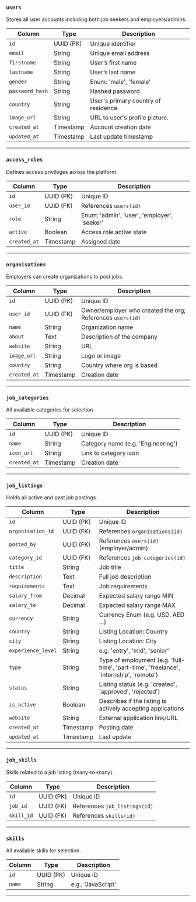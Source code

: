 ### `users`

Stores all user accounts including both job seekers and employers/admins.

| Column          | Type      | Description                          |
| --------------- | --------- | ------------------------------------ |
| `id`            | UUID (PK) | Unique identifier                    |
| `email`         | String    | Unique email address                 |
| `firstname`     | String    | User’s first name                    |
| `lastname`      | String    | User’s last name                     |
| `gender`        | String    | Enum: 'male', 'female'               |
| `password_hash` | String    | Hashed password                      |
| `country`       | String    | User's primary country of residence. |
| `image_url`     | String    | URL to user's profile picture.       |
| `created_at`    | Timestamp | Account creation date                |
| `updated_at`    | Timestamp | Last update timestamp                |

---

### `access_roles`

Defines access privileges across the platform.

| Column       | Type      | Description                                 |
| ------------ | --------- | ------------------------------------------- |
| `id`         | UUID (PK) | Unique ID                                   |
| `user_id`    | UUID (FK) | References `users(id)`                      |
| `role`       | String    | Enum: 'admin', 'user', 'employer', 'seeker' |
| `active`     | Boolean   | Access role active state                    |
| `created_at` | Timestamp | Assigned date                               |

---

### `organisations`

Employers can create organizations to post jobs.

| Column       | Type      | Description                                                |
| ------------ | --------- | ---------------------------------------------------------- |
| `id`         | UUID (PK) | Unique ID                                                  |
| `user_id`    | UUID (FK) | Owner/employer who created the org; References `users(id)` |
| `name`       | String    | Organization name                                          |
| `about`      | Text      | Description of the company                                 |
| `website`    | String    | URL                                                        |
| `image_url`  | String    | Logo or image                                              |
| `country`    | String    | Country where org is based                                 |
| `created_at` | Timestamp | Creation date                                              |

---

### `job_categories`

All available categories for selection

| Column       | Type      | Description                        |
| ------------ | --------- | ---------------------------------- |
| `id`         | UUID (PK) | Unique ID                          |
| `name`       | String    | Category name (e.g. 'Engineering') |
| `icon_url`   | String    | Link to category icon              |
| `created_at` | Timestamp | Creation date                      |

---

### `job_listings`

Holds all active and past job postings.

| Column             | Type      | Description                                                                             |
| ------------------ | --------- | --------------------------------------------------------------------------------------- |
| `id`               | UUID (PK) | Unique ID                                                                               |
| `organisation_id`  | UUID (FK) | References `organisations(id)`                                                          |
| `posted_by`        | UUID (FK) | References `users(id)` (employer/admin)                                                 |
| `category_id`      | UUID (FK) | References `job_categories(id)`                                                         |
| `title`            | String    | Job title                                                                               |
| `description`      | Text      | Full job description                                                                    |
| `requirements`     | Text      | Job requirements                                                                        |
| `salary_from`      | Decimal   | Expected salary range MIN                                                               |
| `salary_to`        | Decimal   | Expected salary range MAX                                                               |
| `currency`         | String    | Currency Enum (e.g. USD, AED ...)                                                       |
| `country`          | String    | Listing Location: Country                                                               |
| `city`             | String    | Listing Location: City                                                                  |
| `experience_level` | String    | e.g. 'entry', 'mid', 'senior'                                                           |
| `type`             | String    | Type of employment (e.g. 'full-time', 'part-time', 'freelance', 'internship', 'remote') |
| `status`           | String    | Listing status (e.g. 'created', 'approved', 'rejected')                                 |
| `is_active`        | Boolean   | Describes if the listing is actively accepting applications                             |
| `website`          | String    | External application link/URL                                                           |
| `created_at`       | Timestamp | Posting date                                                                            |
| `updated_at`       | Timestamp | Last update                                                                             |

---

### `job_skills`

Skills related to a job listing (many-to-many).

| Column     | Type      | Description                   |
| ---------- | --------- | ----------------------------- |
| `id`       | UUID (PK) | Unique ID                     |
| `job_id`   | UUID (FK) | References `job_listings(id)` |
| `skill_id` | UUID (FK) | References `skills(id)`       |

---

### `skills`

All available skills for selection.

| Column | Type      | Description        |
| ------ | --------- | ------------------ |
| `id`   | UUID (PK) | Unique ID          |
| `name` | String    | e.g., 'JavaScript' |

---

<!-- ### `educational_backgrounds`

Stores user's academic history.

| Column               | Type      | Description              |
| -------------------- | --------- | ------------------------ |
| `id`                 | UUID (PK) | Unique ID                |
| `user_id`            | UUID (FK) | References `users(id)`   |
| `title`              | String    | e.g., 'Computer Science' |
| `qualification_type` | String    | e.g., 'BSc', 'Diploma'   |
| `school_name`        | String    | Name of institution      |
| `country`            | String    | Location of institution  |
| `description`        | Text      | Additional notes         |
| `date_from`          | Date      | Start date               |
| `date_to`            | Date      | End date                 |

--- -->

<!-- ### `work_experiences`

Professional experiences per user.

| Column        | Type      | Description            |
| ------------- | --------- | ---------------------- |
| `id`          | UUID (PK) | Unique ID              |
| `user_id`     | UUID (FK) | References `users(id)` |
| `title`       | String    | Job title held         |
| `company`     | String    | Company name           |
| `country`     | String    | Location               |
| `description` | Text      | Description of role    |
| `date_from`   | Date      | Start date             |
| `date_to`     | Date      | End date               |

--- -->

<!-- ### `resumes`

Resume directory for user-uploaded CVs.

| Column        | Type      | Description            |
| ------------- | --------- | ---------------------- |
| `id`          | UUID (PK) | Unique ID              |
| `user_id`     | UUID (FK) | References `users(id)` |
| `file_url`    | String    | Path to uploaded file  |
| `file_type`   | String    | 'pdf' or 'docx'        |
| `uploaded_at` | Timestamp | Upload date            |

--- -->
<!--
### `applications`

Track applications made by users to job listings.

| Column            | Type      | Description                                             |
| ----------------- | --------- | ------------------------------------------------------- |
| `id`              | UUID (PK) | Unique ID                                               |
| `user_id`         | UUID (FK) | Job seeker who applied; References `users(id)`          |
| `job_id`          | UUID (FK) | Job applied to; References `job_listings(id)`           |
| `organisation_id` | UUID (FK) | Organisation applied to; References `organisations(id)` |
| `resume_id`       | UUID (FK) | Resume used for application; References `resumes(id)`   |
| `applied_at`      | Timestamp | Application date                                        |
| `status`          | String    | e.g., 'submitted', 'reviewed'                           | -->

